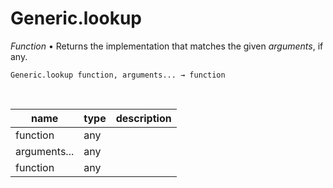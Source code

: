 # Generic.lookup

_Function_ &bull; Returns the implementation that matches the given _arguments_, if any.

<pre><code>Generic.lookup function, arguments... &rarr; function</code></pre>
<br>

| name | type | description |
|------|------|-------------|
|function|any||
|arguments...|any||
|function|any||


